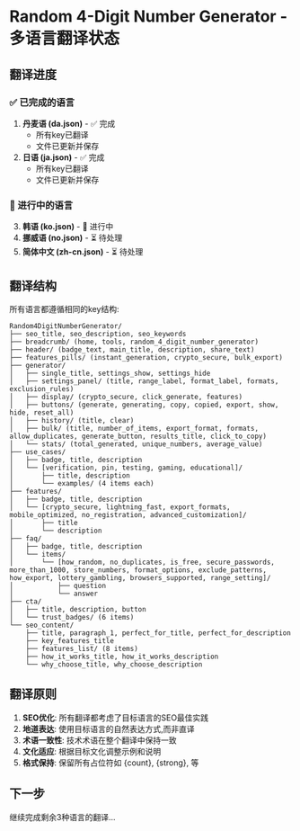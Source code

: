 # Random 4-Digit Number Generator - 多语言翻译状态

## 翻译进度

### ✅ 已完成的语言

1. **丹麦语 (da.json)** - ✅ 完成
   - 所有key已翻译
   - 文件已更新并保存
2. **日语 (ja.json)** - ✅ 完成
   - 所有key已翻译
   - 文件已更新并保存

### 🔄 进行中的语言

3. **韩语 (ko.json)** - 🔄 进行中
4. **挪威语 (no.json)** - ⏳ 待处理
5. **简体中文 (zh-cn.json)** - ⏳ 待处理

## 翻译结构

所有语言都遵循相同的key结构:

```
Random4DigitNumberGenerator/
├── seo_title, seo_description, seo_keywords
├── breadcrumb/ (home, tools, random_4_digit_number_generator)
├── header/ (badge_text, main_title, description, share_text)
├── features_pills/ (instant_generation, crypto_secure, bulk_export)
├── generator/
│   ├── single_title, settings_show, settings_hide
│   ├── settings_panel/ (title, range_label, format_label, formats, exclusion_rules)
│   ├── display/ (crypto_secure, click_generate, features)
│   ├── buttons/ (generate, generating, copy, copied, export, show, hide, reset_all)
│   ├── history/ (title, clear)
│   ├── bulk/ (title, number_of_items, export_format, formats, allow_duplicates, generate_button, results_title, click_to_copy)
│   └── stats/ (total_generated, unique_numbers, average_value)
├── use_cases/
│   ├── badge, title, description
│   └── [verification, pin, testing, gaming, educational]/
│       ├── title, description
│       └── examples/ (4 items each)
├── features/
│   ├── badge, title, description
│   └── [crypto_secure, lightning_fast, export_formats, mobile_optimized, no_registration, advanced_customization]/
│       ├── title
│       └── description
├── faq/
│   ├── badge, title, description
│   └── items/
│       └── [how_random, no_duplicates, is_free, secure_passwords, more_than_1000, store_numbers, format_options, exclude_patterns, how_export, lottery_gambling, browsers_supported, range_setting]/
│           ├── question
│           └── answer
├── cta/
│   ├── title, description, button
│   └── trust_badges/ (6 items)
└── seo_content/
    ├── title, paragraph_1, perfect_for_title, perfect_for_description
    ├── key_features_title
    ├── features_list/ (8 items)
    ├── how_it_works_title, how_it_works_description
    └── why_choose_title, why_choose_description
```

## 翻译原则

1. **SEO优化**: 所有翻译都考虑了目标语言的SEO最佳实践
2. **地道表达**: 使用目标语言的自然表达方式,而非直译
3. **术语一致性**: 技术术语在整个翻译中保持一致
4. **文化适应**: 根据目标文化调整示例和说明
5. **格式保持**: 保留所有占位符如 {count}, {strong}, 等

## 下一步

继续完成剩余3种语言的翻译...

